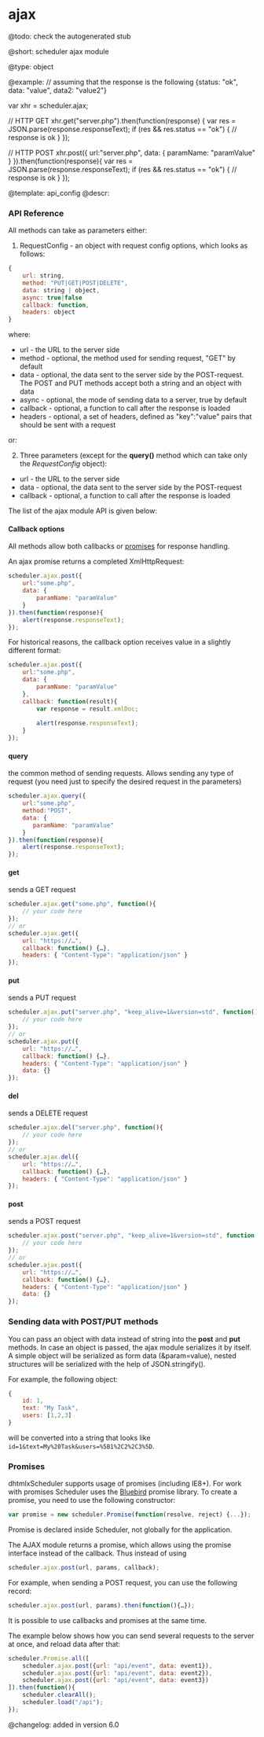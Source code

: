 ajax
=============

@todo:
	check the autogenerated stub


@short: scheduler ajax module
	

@type: object

@example:
// assuming that the response is the following
{status: "ok", data: "value", data2: "value2"}


var xhr = scheduler.ajax;

// HTTP GET
xhr.get("server.php").then(function(response) {
    var res = JSON.parse(response.responseText); 
    if (res && res.status == "ok") {
        // response is ok
    }
});

// HTTP POST
xhr.post({
    url:"server.php", 
    data: {
       	paramName: "paramValue"
    }
}).then(function(response){
    var res = JSON.parse(response.responseText); 
    if (res && res.status == "ok") {
        // response is ok
    }
});

@template:	api_config
@descr:


### API Reference

All methods can take as parameters either:

1) RequestConfig - an object with request config options, which looks as follows:

~~~js
{
	url: string,
  	method: "PUT|GET|POST|DELETE",
  	data: string | object,
  	async: true|false
  	callback: function,
  	headers: object
}
~~~

where:

- url - the URL to the server side
- method - optional, the method used for sending request, "GET" by default
- data - optional, the data sent to the server side by the POST-request. The POST and PUT methods accept both a string and an object with data
- async - optional, the mode of sending data to a server, true by default
- callback - optional, a function to call after the response is loaded
- headers - optional, a set of headers, defined as "key":"value" pairs that should be sent with a request

or:

2) Three parameters (except for the **query()** method which can take only the *RequestConfig* object): 

- url - the URL to the server side
- data - optional, the data sent to the server side by the POST-request
- callback - optional, a function to call after the response is loaded

The list of the ajax module API  is given below:

#### Callback options

All methods allow both callbacks or [promises](#promises) for response handling.

An ajax promise returns a completed XmlHttpRequest:

~~~js
scheduler.ajax.post({ 
    url:"some.php",
    data: {
       	paramName: "paramValue"
    }
}).then(function(response){
    alert(response.responseText);
});
~~~

For historical reasons, the callback option receives value in a slightly different format:

~~~js
scheduler.ajax.post({ 
    url:"some.php",
    data: {
       	paramName: "paramValue"
    },
    callback: function(result){
       	var response = result.xmlDoc;
       
       	alert(response.responseText);
    }
});
~~~


#### query

the common method of sending requests. Allows sending any type of request (you need just to specify the desired request in the parameters)

~~~js
scheduler.ajax.query({ 
    url:"some.php",
    method:"POST",
    data: {
       paramName: "paramValue"
    }
}).then(function(response){
    alert(response.responseText);
});

~~~

#### get

sends a GET request

~~~js
scheduler.ajax.get("some.php", function(){
	// your code here
});
// or
scheduler.ajax.get({
	url: "https://…",
    callback: function() {…},
    headers: { "Content-Type": "application/json" }
});
~~~

#### put

sends a PUT request

~~~js
scheduler.ajax.put("server.php", "keep_alive=1&version=std", function(){
    // your code here
});
// or
scheduler.ajax.put({
	url: "https://…",
	callback: function() {…},
	headers: { "Content-Type": "application/json" }
	data: {}
});
~~~

#### del

sends a DELETE request 

~~~js
scheduler.ajax.del("server.php", function(){
	// your code here
});
// or
scheduler.ajax.del({
	url: "https://…",
	callback: function() {…},
	headers: { "Content-Type": "application/json" }
});
~~~

#### post

sends a POST request

~~~js
scheduler.ajax.post("server.php", "keep_alive=1&version=std", function(){
    // your code here
});
// or
scheduler.ajax.post({
    url: "https://…",
    callback: function() {…},
    headers: { "Content-Type": "application/json" }
    data: {}
});
~~~

### Sending data with POST/PUT methods 

You can pass an object with data instead of string into the **post** and **put** methods. In case an object is passed, the ajax module serializes it by itself. 
A simple object will be serialized as form data (&param=value), nested structures will be serialized with the help of JSON.stringify().

For example, the following object:

~~~js
{
	id: 1,
    text: "My Task",
    users: [1,2,3]
}
~~~

will be converted into a string that looks like `id=1&text=My%20Task&users=%5B1%2C2%2C3%5D`.

<h3 id="promises">Promises</h3>

dhtmlxScheduler supports usage of promises (including IE8+). For work with promises Scheduler uses the [Bluebird](https://github.com/petkaantonov/bluebird) promise library. 
To create a promise, you need to use the following constructor:

~~~js
var promise = new scheduler.Promise(function(resolve, reject) {...});
~~~

Promise is declared inside Scheduler, not globally for the application.

The AJAX module returns a promise, which allows using the promise interface instead of the callback. Thus instead of using

~~~js
scheduler.ajax.post(url, params, callback);
~~~

For example, when sending a POST request, you can use the following record:

~~~js
scheduler.ajax.post(url, params).then(function(){…});
~~~

It is possible to use callbacks and promises at the same time. 

The example below shows how you can send several requests to the server at once, and reload data after that: 
 
~~~js 
scheduler.Promise.all([
  	scheduler.ajax.post({url: "api/event", data: event1}),
  	scheduler.ajax.post({url: "api/event", data: event2}),
  	scheduler.ajax.post({url: "api/event", data: event3})
]).then(function(){
   	scheduler.clearAll();
   	scheduler.load("/api");
});
~~~

@changelog:
added in version 6.0